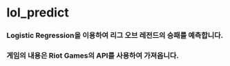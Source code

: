 # lol_predict

### Logistic Regression을 이용하여 리그 오브 레전드의 승패를 예측합니다.
### 게임의 내용은 Riot Games의 API를 사용하여 가져옵니다.